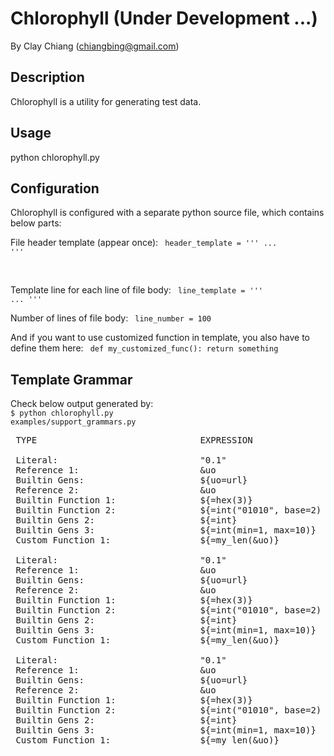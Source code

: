 Chlorophyll (Under Development ...)
===========

By Clay Chiang (chiangbing@gmail.com)


Description
-----------

Chlorophyll is a utility for generating test data.


Usage
-----

python chlorophyll.py <config>


Configuration
-------------

Chlorophyll is configured with a separate python source file, which contains below parts:

File header template (appear once):
<code>
header_template = '''
...
'''
</code>

<br/>

Template line for each line of file body:
<code>
line_template = '''
...
'''
</code>

Number of lines of file body:
<code>
line_number = 100
</code>

And if you want to use customized function in template, you also have to define them here:
<code>
def my_customized_func():
    return something
</code>

Template Grammar
----------------
Check below output generated by: <br/>
<code>$ python chlorophyll.py examples/support_grammars.py</code>
<pre>
 TYPE                               EXPRESSION                 OUPUT

 Literal:                           "0.1"                      0.1
 Reference 1:                       &uo                        http://vhosudhswg.biqdvijjoq.net/fwala/ckzklifl/qk_gv
 Builtin Gens:                      ${uo=url}                  http://vhosudhswg.biqdvijjoq.net/fwala/ckzklifl/qk_gv
 Reference 2:                       &uo                        http://vhosudhswg.biqdvijjoq.net/fwala/ckzklifl/qk_gv
 Builtin Function 1:                ${=hex(3)}                 0x3
 Builtin Function 2:                ${=int("01010", base=2)    10
 Builtin Gens 2:                    ${=int}                    6012078762086482288
 Builtin Gens 3:                    ${=int(min=1, max=10)}     8
 Custom Function 1:                 ${=my_len(&uo)}            53

 Literal:                           "0.1"                      0.1
 Reference 1:                       &uo                        http://ryejufql.uqnwlyjfu.twhvyd.org/xplrryyk/heavoxic/qckdbekzqx
 Builtin Gens:                      ${uo=url}                  http://ryejufql.uqnwlyjfu.twhvyd.org/xplrryyk/heavoxic/qckdbekzqx
 Reference 2:                       &uo                        http://ryejufql.uqnwlyjfu.twhvyd.org/xplrryyk/heavoxic/qckdbekzqx
 Builtin Function 1:                ${=hex(3)}                 0x3
 Builtin Function 2:                ${=int("01010", base=2)    10
 Builtin Gens 2:                    ${=int}                    7125728509514389461
 Builtin Gens 3:                    ${=int(min=1, max=10)}     4
 Custom Function 1:                 ${=my_len(&uo)}            65

 Literal:                           "0.1"                      0.1
 Reference 1:                       &uo                        http://xzgbx.cn/swfnwp/uh
 Builtin Gens:                      ${uo=url}                  http://xzgbx.cn/swfnwp/uh
 Reference 2:                       &uo                        http://xzgbx.cn/swfnwp/uh
 Builtin Function 1:                ${=hex(3)}                 0x3
 Builtin Function 2:                ${=int("01010", base=2)    10
 Builtin Gens 2:                    ${=int}                    5556233375595097482
 Builtin Gens 3:                    ${=int(min=1, max=10)}     3
 Custom Function 1:                 ${=my_len(&uo)}            25
</pre>